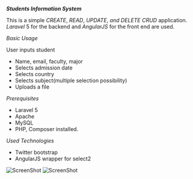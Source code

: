 <b><i>Students Information System</i></b>

This is a simple <i>CREATE</i>, 
<i>READ</i>, <i>UPDATE</i>,
 <i>and DELETE</i> <i>CRUD</i> application.
<i>Laravel</i> 5 for the backend 
and <i>AngularJS</i> for the front end are used.

<i>Basic Usage</i>

User inputs student
<ul>
    <li>
       Name, email, faculty, major
    </li>
    <li>
       Selects admission date
    </li>
    <li>
        Selects country
    </li>
    <li>
      Selects subject(multiple selection possibility)
    </li>
    <li>
        Uploads a file
    </li>
</ul>

<i>Prerequisites</i>
<ul>
    <li>
       Laravel 5
    </li>
    <li>
       Apache
    </li>
    <li> 
       MySQL
    </li>
    <li>
       PHP, Composer installed.
    </li>
</ul>

<i>Used Technologies</i>
<ul>
  <li>
     Twitter bootstrap
  </li>
  <li>
    AngularJS wrapper for select2 
  </li>
</ul>

 ![ScreenShot](https://i.imgur.com/wZO9h32.png)
 ![ScreenShot](https://i.imgur.com/556ozxe.png) 
